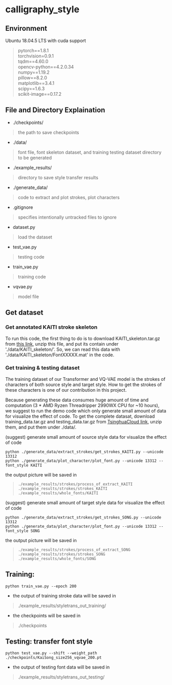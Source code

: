 # calligraphy_style

## Environment
Ubuntu 18.04.5 LTS with cuda support  
> pytorch==1.8.1  
> torchvision=0.9.1  
> tqdm==4.60.0  
> opencv-python==4.2.0.34  
> numpy==1.19.2  
> pillow==8.2.0  
> matplotlib==3.4.1  
> scipy==1.6.3  
> scikit-image==0.17.2  

## File and Directory Explaination
* ./checkpoints/  
> the path to save checkpoints  
* ./data/  
> font file, font skeleton dataset, and training testing dataset directory to be generated  
* ./example_results/  
> directory to save style transfer results  
* ./generate_data/  
> code to extract and plot strokes, plot characters  
* .gitignore  
> specifies intentionally untracked files to ignore  
* dataset.py  
> load the dataset  
* test_vae.py  
> testing code  
* train_vae.py  
> training code  
* vqvae.py  
> model file  


## Get dataset

### Get annotated KAITI stroke skeleton

To run this code, the first thing to do is to download KAITI_skeleton.tar.gz from [this link](https://cloud.tsinghua.edu.cn/d/15fef53062234b95b984/), unzip this file, and put its contain under './data/KAITI_skeleton/'. So, we can read this data with './data/KAITI_skeleton/FontXXXXX.mat' in the code.

### Get training & testing dataset

The training dataset of our Transformer and VQ-VAE model is the strokes of characters of both source style and target style. How to get the strokes of these characters is one of our contribution in this project. 

Because generating these data consumes huge amount of time and computation (3 * AMD Ryzen Threadripper 2990WX CPU for ~10 hours), we suggest to run the demo code which only generate small amount of data for visualize the effect of code. To get the complete datasat, download training_data.tar.gz and testing_data.tar.gz from [TsinghuaCloud link](https://cloud.tsinghua.edu.cn/d/15fef53062234b95b984/), unzip them, and put them under ./data/.


(suggest) generate small amount of source style data for visualize the effect of code
```
python ./generate_data/extract_strokes/get_strokes_KAITI.py --unicode 13312
python ./generate_data/plot_character/plot_font.py --unicode 13312 --font_style KAITI
```
the output picture will be saved in   
>     ./example_results/strokes/process_of_extract_KAITI  
>     ./example_results/strokes/strokes_KAITI  
>     ./example_results/whole_fonts/KAITI  

(suggest) generate small amount of target style data for visualize the effect of code
```
python ./generate_data/extract_strokes/get_strokes_SONG.py --unicode 13312
python ./generate_data/plot_character/plot_font.py --unicode 13312 --font_style SONG
```
the output picture will be saved in   
>     ./example_results/strokes/process_of_extract_SONG  
>     ./example_results/strokes/strokes_SONG  
>     ./example_results/whole_fonts/SONG  

## Training:  
```
python train_vae.py --epoch 200
```
* the output of training stroke data will be saved in 
> ./example_results/styletrans_out_training/  
* the checkpoints will be saved in 
> ./checkpoints  

## Testing: transfer font style
```
python test_vae.py --shift --weight_path ./checkpoints/KaiSong_size256_vqvae_200.pt
```
* the output of testing font data will be saved in 
> ./example_results/styletrans_out_testing/  